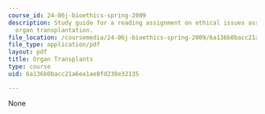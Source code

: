 ```yaml
---
course_id: 24-06j-bioethics-spring-2009
description: Study guide for a reading assignment on ethical issues associated with
  organ transplantation.
file_location: /coursemedia/24-06j-bioethics-spring-2009/6a136b0bacc21a6ea1ae8fd238e32135_MIT24_06Js09_study18.pdf
file_type: application/pdf
layout: pdf
title: Organ Transplants
type: course
uid: 6a136b0bacc21a6ea1ae8fd238e32135

---
```

None